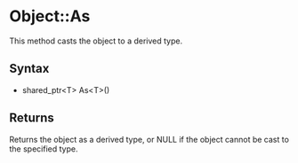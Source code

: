 # Object::As #
This method casts the object to a derived type.

## Syntax ##
- shared_ptr<T\> As<T\>()

## Returns ##
Returns the object as a derived type, or NULL if the object cannot be cast to the specified type.

